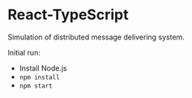 # React-TypeScript

Simulation of distributed message delivering system.

Initial run:

* Install Node.js
* `npm install`
* `npm start`